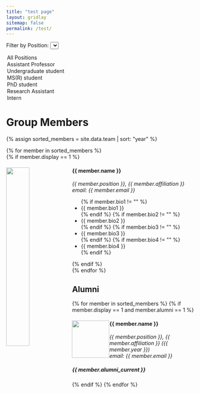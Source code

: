 ```yaml
---
title: "test page"
layout: gridlay
sitemap: false
permalink: /test/
---
```


<!-- Add a dropdown menu for filtering -->
<label for="positionFilter">Filter by Position:</label>
<select id="positionFilter">
  <option value="all">All Positions</option>
  <option value="Assistant Professor">Assistant Professor</option>
  <option value="Undergraduate student">Undergraduate student</option>
  <option value="MS(R) student">MS(R) student</option>
  <option value="PhD student">PhD student</option>
  <option value="Research Assistant">Research Assistant</option>
  <option value="Intern">Intern</option>
</select>

# Group Members  

{% assign sorted_members = site.data.team | sort: "year" %}

<div id="memberContainer">
  {% for member in sorted_members %}
    <div class="member" data-position="{{ member.position }}" data-alumni="{{ member.alumni }}">
      {% if member.display == 1 %}
        <div class="row">
          <div class="col-sm-6 clearfix">
            <img src="{{ member.image }}" class="img-responsive" width="35%" style="float: left" />
            <h4>{{ member.name }}</h4>
            <i>{{ member.position }}, {{ member.affiliation }} <br>email: {{ member.email }}</i>
            <ul style="overflow: hidden">
              {% if member.bio1 != "" %}<li>{{ member.bio1 }}</li>{% endif %}
              {% if member.bio2 != "" %}<li>{{ member.bio2 }}</li>{% endif %}
              {% if member.bio3 != "" %}<li>{{ member.bio3 }}</li>{% endif %}
              {% if member.bio4 != "" %}<li>{{ member.bio4 }}</li>{% endif %}
            </ul>
          </div>
        </div>
      {% endif %}
    </div>
  {% endfor %}
</div>

<script>
  document.getElementById('positionFilter').addEventListener('change', function() {
    var selectedPosition = this.value;
    var members = document.getElementsByClassName('member');

    // Loop through all members and show/hide based on selected position
    for (var i = 0; i < members.length; i++) {
      var position = members[i].getAttribute('data-position');
      var alumni = members[i].getAttribute('data-alumni');

      if ((selectedPosition === 'all' || position === selectedPosition) && alumni === '0') {
        members[i].style.display = 'block'; // Show member
      } else {
        members[i].style.display = 'none'; // Hide member
      }
    }
  });
</script>

## Alumni

{% for member in sorted_members %}
{% if member.display == 1 and member.alumni == 1 %}

<div class="col-sm-12 clearfix member" data-position="{{ member.position }}" data-alumni="{{ member.alumni }}">
  <img src="{{ member.image }}" class="img-thumbnail" width="100px" style="float: left" />
  <h4>{{ member.name }}</h4>
  <i>{{ member.position }}, {{ member.affiliation }} ({{ member.year }}) <br>email: {{ member.email }}</i>
  <h5>{{ member.alumni_current }}</h5>
</div>

{% endif %}
{% endfor %}
